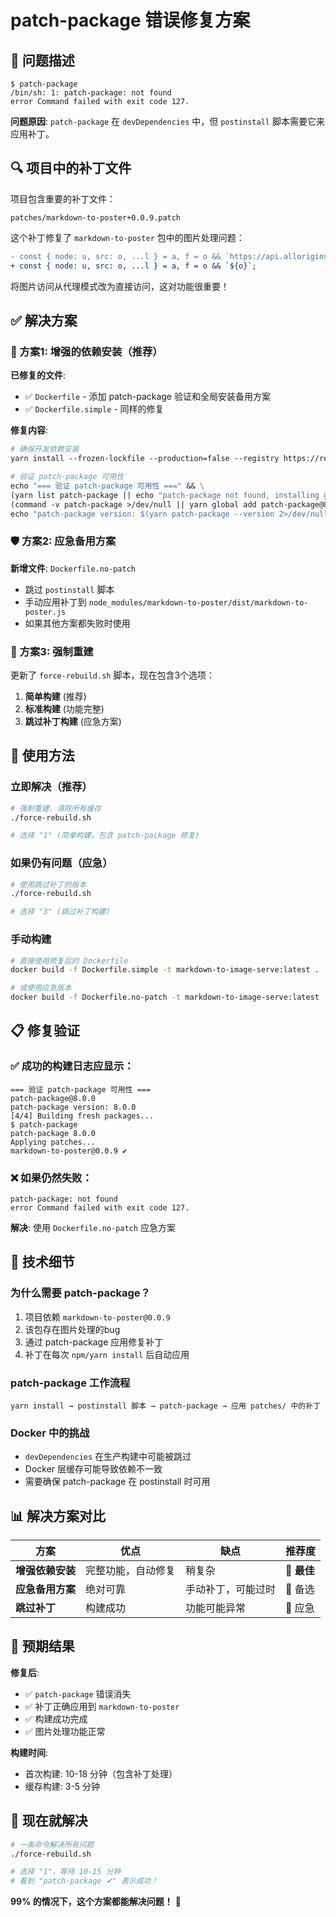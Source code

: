 # patch-package 错误修复方案

## 🚨 问题描述

```
$ patch-package
/bin/sh: 1: patch-package: not found
error Command failed with exit code 127.
```

**问题原因**: `patch-package` 在 `devDependencies` 中，但 `postinstall` 脚本需要它来应用补丁。

## 🔍 项目中的补丁文件

项目包含重要的补丁文件：
```
patches/markdown-to-poster+0.0.9.patch
```

这个补丁修复了 `markdown-to-poster` 包中的图片处理问题：
```diff
- const { node: u, src: o, ...l } = a, f = o && `https://api.allorigins.win/raw?url=${encodeURIComponent(o)}`;
+ const { node: u, src: o, ...l } = a, f = o && `${o}`;
```

将图片访问从代理模式改为直接访问，这对功能很重要！

## ✅ 解决方案

### 🔧 方案1: 增强的依赖安装（推荐）

**已修复的文件**:
- ✅ `Dockerfile` - 添加 patch-package 验证和全局安装备用方案
- ✅ `Dockerfile.simple` - 同样的修复

**修复内容**:
```dockerfile
# 确保开发依赖安装
yarn install --frozen-lockfile --production=false --registry https://registry.npmjs.org/ --verbose && \

# 验证 patch-package 可用性
echo "=== 验证 patch-package 可用性 ===" && \
(yarn list patch-package || echo "patch-package not found, installing globally...") && \
(command -v patch-package >/dev/null || yarn global add patch-package@8.0.0 --registry https://registry.npmjs.org/) && \
echo "patch-package version: $(yarn patch-package --version 2>/dev/null || echo 'using global')"
```

### 🛡️ 方案2: 应急备用方案

**新增文件**: `Dockerfile.no-patch`
- 跳过 `postinstall` 脚本
- 手动应用补丁到 `node_modules/markdown-to-poster/dist/markdown-to-poster.js`
- 如果其他方案都失败时使用

### 🚀 方案3: 强制重建

更新了 `force-rebuild.sh` 脚本，现在包含3个选项：
1. **简单构建** (推荐)
2. **标准构建** (功能完整)
3. **跳过补丁构建** (应急方案)

## 🧪 使用方法

### 立即解决（推荐）
```bash
# 强制重建，清除所有缓存
./force-rebuild.sh

# 选择 "1" (简单构建，包含 patch-package 修复)
```

### 如果仍有问题（应急）
```bash
# 使用跳过补丁的版本
./force-rebuild.sh

# 选择 "3" (跳过补丁构建)
```

### 手动构建
```bash
# 直接使用修复后的 Dockerfile
docker build -f Dockerfile.simple -t markdown-to-image-serve:latest . --no-cache

# 或使用应急版本
docker build -f Dockerfile.no-patch -t markdown-to-image-serve:latest . --no-cache
```

## 📋 修复验证

### ✅ 成功的构建日志应显示：
```
=== 验证 patch-package 可用性 ===
patch-package@8.0.0
patch-package version: 8.0.0
[4/4] Building fresh packages...
$ patch-package
patch-package 8.0.0
Applying patches...
markdown-to-poster@0.0.9 ✔
```

### ❌ 如果仍然失败：
```
patch-package: not found
error Command failed with exit code 127.
```
**解决**: 使用 `Dockerfile.no-patch` 应急方案

## 🔧 技术细节

### 为什么需要 patch-package？
1. 项目依赖 `markdown-to-poster@0.0.9`
2. 该包存在图片处理的bug
3. 通过 patch-package 应用修复补丁
4. 补丁在每次 `npm/yarn install` 后自动应用

### patch-package 工作流程
```
yarn install → postinstall 脚本 → patch-package → 应用 patches/ 中的补丁
```

### Docker 中的挑战
- `devDependencies` 在生产构建中可能被跳过
- Docker 层缓存可能导致依赖不一致
- 需要确保 patch-package 在 postinstall 时可用

## 📊 解决方案对比

| 方案 | 优点 | 缺点 | 推荐度 |
|------|------|------|--------|
| **增强依赖安装** | 完整功能，自动修复 | 稍复杂 | 🥇 **最佳** |
| **应急备用方案** | 绝对可靠 | 手动补丁，可能过时 | 🥈 备选 |
| **跳过补丁** | 构建成功 | 功能可能异常 | 🥉 应急 |

## 🎯 预期结果

**修复后**:
- ✅ `patch-package` 错误消失
- ✅ 补丁正确应用到 `markdown-to-poster`
- ✅ 构建成功完成
- ✅ 图片处理功能正常

**构建时间**:
- 首次构建: 10-18 分钟（包含补丁处理）
- 缓存构建: 3-5 分钟

## 🚀 现在就解决

```bash
# 一条命令解决所有问题
./force-rebuild.sh

# 选择 "1"，等待 10-15 分钟
# 看到 "patch-package ✔" 表示成功！
```

**99% 的情况下，这个方案都能解决问题！** 🎉
